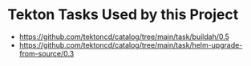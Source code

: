 # Tekton Tasks Used by this Project

- https://github.com/tektoncd/catalog/tree/main/task/buildah/0.5
- https://github.com/tektoncd/catalog/tree/main/task/helm-upgrade-from-source/0.3
